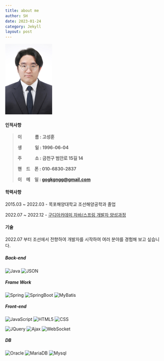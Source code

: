 ```yaml
---
title: about me
author: SH
date: 2023-01-24
category: Jekyll
layout: post
---
```


<img src="/_images/about/SH_image.JPG" style="width: 150px; height=210;" >


#### 인적사항

>**이　　　름 : 고성훈**
>
>**생　　　일 : 1996-06-04**
>
>**주　　　소 : 금천구 범안로 15길 14**
>
>**핸　드　폰 : 010-6830-2837**
>
>**이　메　일 : gogkgngg@gmail.com**


#### 학력사항

2015.03 ~ 2022.03 - 목포해양대학교 조선해양공학과 졸업

2022.07 ~ 2022.12 - [구디아카데미 자바/스프링 개발자 양성과정](https://gdu.co.kr/process/process_010100.html?bmain=view&uid=60&mode=)

#### 기술

2022.07 부터 조선에서 전향하여 개발자를 시작하여 여러 분야를 경험해 보고 싶습니다.

##### **Back-end**　
![Java](https://img.shields.io/badge/java-007396?style=flat-square&logo=java&logoColor=white) ![JSON](https://img.shields.io/badge/JSON-000000?style=flat-square&logo=JSON&logoColor=white) 

##### **Frame Work**
![Spring](https://img.shields.io/badge/Spring-6DB33F?style=flat-square&logo=Spring&logoColor=white) ![SpringBoot](https://img.shields.io/badge/SpringBoot-6DB33F?style=flat-square&logo=SpringBoot&logoColor=white) ![MyBatis](https://img.shields.io/badge/Mybatis-FF0000?style=flat-square&logo=WebSocket&logoColor=black)

##### **Front-end**
![JavaScript](https://img.shields.io/badge/JavaScript-F7DF1E?style=flat-square&logo=JavaScript&logoColor=white) ![HTML5](https://img.shields.io/badge/HTML5-E34F26?style=flat-square&logo=HTML5&logoColor=white) ![CSS](https://img.shields.io/badge/CSS3-1572B6?style=flat-square&logo=CSS3&logoColor=white)

![JQuery](https://img.shields.io/badge/JQuery-0769AD?style=flat-square&logo=JQuery&logoColor=white) ![Ajax](https://img.shields.io/badge/Ajax-0063CB?style=flat-square&logo=Ajax&logoColor=white) ![WebSocket](https://img.shields.io/badge/WebSocket-FF6A00?style=flat-square&logo=WebSocket&logoColor=white) 

##### **DB**
![Oracle](https://img.shields.io/badge/Oracle-F80000?style=flat-square&logo=Oracle&logoColor=white) ![MariaDB](https://img.shields.io/badge/MariaDB-003545?style=flat-square&logo=MariaDB&logoColor=white) ![Mysql](https://img.shields.io/badge/Mysql-4479A1?style=flat-square&logo=Mysql&logoColor=white)